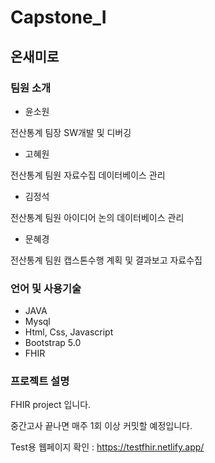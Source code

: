 # Capstone_I

## 온새미로

### 팀원 소개

- 윤소원 

전산통계 
팀장 
SW개발 및 디버깅

- 고혜원 

전산통계 
팀원 
자료수집
데이터베이스 관리

- 김정석 

전산통계 
팀원 
아이디어 논의
데이터베이스 관리

- 문혜경 

전산통계 
팀원 
캡스톤수행 
계획 및 결과보고
자료수집


### 언어 및 사용기술 

- JAVA 
- Mysql
- Html, Css, Javascript
- Bootstrap 5.0
- FHIR

### 프로젝트 설명

FHIR project 입니다.

중간고사 끝나면 매주 1회 이상 커밋할 예정입니다.

Test용 웹페이지 확인 : https://testfhir.netlify.app/
